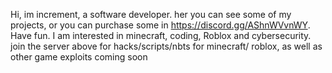 Hi, im increment, a software developer. her you can see some of my projects, or you can purchase some in https://discord.gg/AShnWVvnWY. Have fun.
I am interested in minecraft, coding, Roblox and cybersecurity.
join the server above for hacks/scripts/nbts for minecraft/ roblox, as well as other game exploits coming soon
